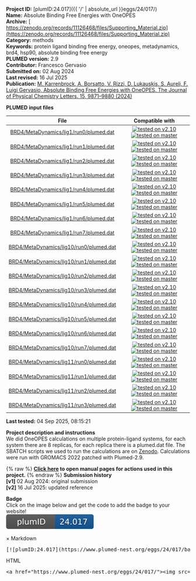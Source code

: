 **Project ID:** [plumID:24.017]({{ '/' | absolute_url }}eggs/24/017/)  
**Name:**  Absolute Binding Free Energies with OneOPES  
**Archive:** [ https://zenodo.org/records/11126468/files/Supporting_Material.zip](https://zenodo.org/records/11126468/files/Supporting_Material.zip)  
**Category:**  methods  
**Keywords:**  protein ligand binding free energy, oneopes, metadynamics, brd4, hsp90, absolute binding free energy  
**PLUMED version:**  2.9  
**Contributor:**  Francesco Gervasio  
**Submitted on:** 02 Aug 2024  
**Last revised:** 16 Jul 2025  
**Publication:** [M. Karrenbrock, A. Borsatto, V. Rizzi, D. Lukauskis, S. Aureli, F. Luigi Gervasio, Absolute Binding Free Energies with OneOPES. The Journal of Physical Chemistry Letters. 15, 9871–9880 (2024)](http://dx.doi.org/10.1021/acs.jpclett.4c02352)  
  
**PLUMED input files**  
  
| File     | Compatible with |  
|:--------:|:--------:|  
| [BRD4/MetaDynamics/lig1/run0/plumed.dat](./data/BRD4/MetaDynamics/lig1/run0/plumed.dat.md) |  [![tested on v2.10](https://img.shields.io/badge/v2.10-passing-green.svg)](data/BRD4/MetaDynamics/lig1/run0/plumed.dat.plumed.stderr) [![tested on master](https://img.shields.io/badge/master-passing-green.svg)](data/BRD4/MetaDynamics/lig1/run0/plumed.dat.plumed_master.stderr) |  
| [BRD4/MetaDynamics/lig1/run1/plumed.dat](./data/BRD4/MetaDynamics/lig1/run1/plumed.dat.md) |  [![tested on v2.10](https://img.shields.io/badge/v2.10-passing-green.svg)](data/BRD4/MetaDynamics/lig1/run1/plumed.dat.plumed.stderr) [![tested on master](https://img.shields.io/badge/master-passing-green.svg)](data/BRD4/MetaDynamics/lig1/run1/plumed.dat.plumed_master.stderr) |  
| [BRD4/MetaDynamics/lig1/run2/plumed.dat](./data/BRD4/MetaDynamics/lig1/run2/plumed.dat.md) |  [![tested on v2.10](https://img.shields.io/badge/v2.10-passing-green.svg)](data/BRD4/MetaDynamics/lig1/run2/plumed.dat.plumed.stderr) [![tested on master](https://img.shields.io/badge/master-passing-green.svg)](data/BRD4/MetaDynamics/lig1/run2/plumed.dat.plumed_master.stderr) |  
| [BRD4/MetaDynamics/lig1/run3/plumed.dat](./data/BRD4/MetaDynamics/lig1/run3/plumed.dat.md) |  [![tested on v2.10](https://img.shields.io/badge/v2.10-passing-green.svg)](data/BRD4/MetaDynamics/lig1/run3/plumed.dat.plumed.stderr) [![tested on master](https://img.shields.io/badge/master-passing-green.svg)](data/BRD4/MetaDynamics/lig1/run3/plumed.dat.plumed_master.stderr) |  
| [BRD4/MetaDynamics/lig1/run4/plumed.dat](./data/BRD4/MetaDynamics/lig1/run4/plumed.dat.md) |  [![tested on v2.10](https://img.shields.io/badge/v2.10-passing-green.svg)](data/BRD4/MetaDynamics/lig1/run4/plumed.dat.plumed.stderr) [![tested on master](https://img.shields.io/badge/master-passing-green.svg)](data/BRD4/MetaDynamics/lig1/run4/plumed.dat.plumed_master.stderr) |  
| [BRD4/MetaDynamics/lig1/run5/plumed.dat](./data/BRD4/MetaDynamics/lig1/run5/plumed.dat.md) |  [![tested on v2.10](https://img.shields.io/badge/v2.10-passing-green.svg)](data/BRD4/MetaDynamics/lig1/run5/plumed.dat.plumed.stderr) [![tested on master](https://img.shields.io/badge/master-passing-green.svg)](data/BRD4/MetaDynamics/lig1/run5/plumed.dat.plumed_master.stderr) |  
| [BRD4/MetaDynamics/lig1/run6/plumed.dat](./data/BRD4/MetaDynamics/lig1/run6/plumed.dat.md) |  [![tested on v2.10](https://img.shields.io/badge/v2.10-passing-green.svg)](data/BRD4/MetaDynamics/lig1/run6/plumed.dat.plumed.stderr) [![tested on master](https://img.shields.io/badge/master-passing-green.svg)](data/BRD4/MetaDynamics/lig1/run6/plumed.dat.plumed_master.stderr) |  
| [BRD4/MetaDynamics/lig1/run7/plumed.dat](./data/BRD4/MetaDynamics/lig1/run7/plumed.dat.md) |  [![tested on v2.10](https://img.shields.io/badge/v2.10-passing-green.svg)](data/BRD4/MetaDynamics/lig1/run7/plumed.dat.plumed.stderr) [![tested on master](https://img.shields.io/badge/master-passing-green.svg)](data/BRD4/MetaDynamics/lig1/run7/plumed.dat.plumed_master.stderr) |  
| [BRD4/MetaDynamics/lig10/run0/plumed.dat](./data/BRD4/MetaDynamics/lig10/run0/plumed.dat.md) |  [![tested on v2.10](https://img.shields.io/badge/v2.10-passing-green.svg)](data/BRD4/MetaDynamics/lig10/run0/plumed.dat.plumed.stderr) [![tested on master](https://img.shields.io/badge/master-passing-green.svg)](data/BRD4/MetaDynamics/lig10/run0/plumed.dat.plumed_master.stderr) |  
| [BRD4/MetaDynamics/lig10/run1/plumed.dat](./data/BRD4/MetaDynamics/lig10/run1/plumed.dat.md) |  [![tested on v2.10](https://img.shields.io/badge/v2.10-passing-green.svg)](data/BRD4/MetaDynamics/lig10/run1/plumed.dat.plumed.stderr) [![tested on master](https://img.shields.io/badge/master-passing-green.svg)](data/BRD4/MetaDynamics/lig10/run1/plumed.dat.plumed_master.stderr) |  
| [BRD4/MetaDynamics/lig10/run2/plumed.dat](./data/BRD4/MetaDynamics/lig10/run2/plumed.dat.md) |  [![tested on v2.10](https://img.shields.io/badge/v2.10-passing-green.svg)](data/BRD4/MetaDynamics/lig10/run2/plumed.dat.plumed.stderr) [![tested on master](https://img.shields.io/badge/master-passing-green.svg)](data/BRD4/MetaDynamics/lig10/run2/plumed.dat.plumed_master.stderr) |  
| [BRD4/MetaDynamics/lig10/run3/plumed.dat](./data/BRD4/MetaDynamics/lig10/run3/plumed.dat.md) |  [![tested on v2.10](https://img.shields.io/badge/v2.10-passing-green.svg)](data/BRD4/MetaDynamics/lig10/run3/plumed.dat.plumed.stderr) [![tested on master](https://img.shields.io/badge/master-passing-green.svg)](data/BRD4/MetaDynamics/lig10/run3/plumed.dat.plumed_master.stderr) |  
| [BRD4/MetaDynamics/lig10/run4/plumed.dat](./data/BRD4/MetaDynamics/lig10/run4/plumed.dat.md) |  [![tested on v2.10](https://img.shields.io/badge/v2.10-passing-green.svg)](data/BRD4/MetaDynamics/lig10/run4/plumed.dat.plumed.stderr) [![tested on master](https://img.shields.io/badge/master-passing-green.svg)](data/BRD4/MetaDynamics/lig10/run4/plumed.dat.plumed_master.stderr) |  
| [BRD4/MetaDynamics/lig10/run5/plumed.dat](./data/BRD4/MetaDynamics/lig10/run5/plumed.dat.md) |  [![tested on v2.10](https://img.shields.io/badge/v2.10-passing-green.svg)](data/BRD4/MetaDynamics/lig10/run5/plumed.dat.plumed.stderr) [![tested on master](https://img.shields.io/badge/master-passing-green.svg)](data/BRD4/MetaDynamics/lig10/run5/plumed.dat.plumed_master.stderr) |  
| [BRD4/MetaDynamics/lig10/run6/plumed.dat](./data/BRD4/MetaDynamics/lig10/run6/plumed.dat.md) |  [![tested on v2.10](https://img.shields.io/badge/v2.10-passing-green.svg)](data/BRD4/MetaDynamics/lig10/run6/plumed.dat.plumed.stderr) [![tested on master](https://img.shields.io/badge/master-passing-green.svg)](data/BRD4/MetaDynamics/lig10/run6/plumed.dat.plumed_master.stderr) |  
| [BRD4/MetaDynamics/lig10/run7/plumed.dat](./data/BRD4/MetaDynamics/lig10/run7/plumed.dat.md) |  [![tested on v2.10](https://img.shields.io/badge/v2.10-passing-green.svg)](data/BRD4/MetaDynamics/lig10/run7/plumed.dat.plumed.stderr) [![tested on master](https://img.shields.io/badge/master-passing-green.svg)](data/BRD4/MetaDynamics/lig10/run7/plumed.dat.plumed_master.stderr) |  
| [BRD4/MetaDynamics/lig11/run0/plumed.dat](./data/BRD4/MetaDynamics/lig11/run0/plumed.dat.md) |  [![tested on v2.10](https://img.shields.io/badge/v2.10-passing-green.svg)](data/BRD4/MetaDynamics/lig11/run0/plumed.dat.plumed.stderr) [![tested on master](https://img.shields.io/badge/master-passing-green.svg)](data/BRD4/MetaDynamics/lig11/run0/plumed.dat.plumed_master.stderr) |  
| [BRD4/MetaDynamics/lig11/run1/plumed.dat](./data/BRD4/MetaDynamics/lig11/run1/plumed.dat.md) |  [![tested on v2.10](https://img.shields.io/badge/v2.10-passing-green.svg)](data/BRD4/MetaDynamics/lig11/run1/plumed.dat.plumed.stderr) [![tested on master](https://img.shields.io/badge/master-passing-green.svg)](data/BRD4/MetaDynamics/lig11/run1/plumed.dat.plumed_master.stderr) |  
| [BRD4/MetaDynamics/lig11/run2/plumed.dat](./data/BRD4/MetaDynamics/lig11/run2/plumed.dat.md) |  [![tested on v2.10](https://img.shields.io/badge/v2.10-passing-green.svg)](data/BRD4/MetaDynamics/lig11/run2/plumed.dat.plumed.stderr) [![tested on master](https://img.shields.io/badge/master-passing-green.svg)](data/BRD4/MetaDynamics/lig11/run2/plumed.dat.plumed_master.stderr) |  
| [BRD4/MetaDynamics/lig11/run3/plumed.dat](./data/BRD4/MetaDynamics/lig11/run3/plumed.dat.md) |  [![tested on v2.10](https://img.shields.io/badge/v2.10-passing-green.svg)](data/BRD4/MetaDynamics/lig11/run3/plumed.dat.plumed.stderr) [![tested on master](https://img.shields.io/badge/master-passing-green.svg)](data/BRD4/MetaDynamics/lig11/run3/plumed.dat.plumed_master.stderr) |  
  
**Last tested:**  04 Sep 2025, 08:15:21
  
**Project description and instructions**  
We did OneOPES calculations on multiple protein-ligand systems, for each system there are 8 replicas, for each replica there is a plumed.dat file. The SBATCH scripts we used to run the calculations are on [Zenodo](https://doi.org/10.5281/zenodo.11126468). Calculations were run with GROMACS 2022 patched with Plumed-2.9. 

  
{% raw %}
<b><a href="https://www.plumed.org/doc-master/user-doc/html/actionlist/?actions=METAD,COORDINATION,ENERGY,CONSTANT,LOWER_WALLS,COM,ECV_MULTITHERMAL,PRINT,WHOLEMOLECULES,CONTACTMAP,UPPER_WALLS,OPES_METAD_EXPLORE,OPES_EXPANDED,RESTART,INCLUDE,BIASVALUE,RMSD,MOLINFO,CUSTOM,PROJECTION_ON_AXIS,MATHEVAL,WRAPAROUND,TORSION,GROUP" target="_blank">Click here</a> to open manual pages for actions used in this project.</b>
{% endraw %}
**Submission history**  
**[v1]** 02 Aug 2024: original submission  
**[v2]** 16 Jul 2025: updated reference  
  
**Badge**  
Click on the image below and get the code to add the badge to your website!  
<img src="./badge.svg" alt="plumeDnest:24.017" id="myBtn" class="badge">
<div id="myModal" class="modal">
  <div class="modal-content">
    <span class="close">&times;</span>
    Markdown<pre>[![plumID:24.017](https://www.plumed-nest.org/eggs/24/017/badge.svg)](https://www.plumed-nest.org/eggs/24/017/)</pre>
    HTML<pre>&lt;a href="https://www.plumed-nest.org/eggs/24/017/"&gt;&lt;img src="https://www.plumed-nest.org/eggs/24/017/badge.svg" alt="plumID:24.017"&gt;&lt;/a&gt;</pre>
  </div>
</div>
